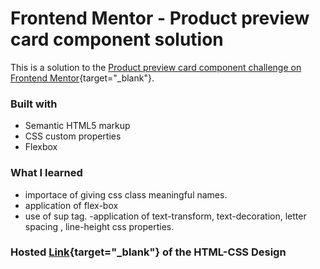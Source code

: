 # Frontend Mentor - Product preview card component solution

This is a solution to the [Product preview card component challenge on Frontend Mentor](https://www.frontendmentor.io/challenges/product-preview-card-component-GO7UmttRfa){target="_blank"}.

### Built with

- Semantic HTML5 markup
- CSS custom properties
- Flexbox 


### What I learned

- importace of giving css class meaningful names.
- application of flex-box
- use of sup  tag.
-application of text-transform, text-decoration, letter spacing , line-height css properties.

### Hosted [Link](https://card-product-preview-frontend-mentor.netlify.app/){target="_blank"} of the HTML-CSS Design


